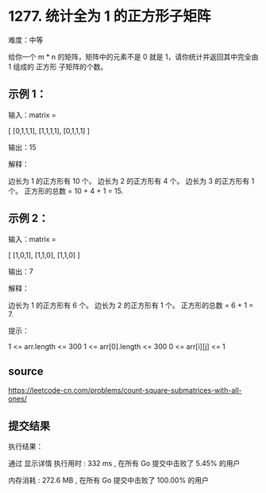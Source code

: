 # 1277. 统计全为 1 的正方形子矩阵

难度：中等

给你一个 m * n 的矩阵，矩阵中的元素不是 0 就是 1，请你统计并返回其中完全由 1 组成的 正方形 子矩阵的个数。

 

## 示例 1：

输入：matrix =

[
  [0,1,1,1],
  [1,1,1,1],
  [0,1,1,1]
]

输出：15

解释： 

边长为 1 的正方形有 10 个。
边长为 2 的正方形有 4 个。
边长为 3 的正方形有 1 个。
正方形的总数 = 10 + 4 + 1 = 15.


## 示例 2：

输入：matrix = 

[
  [1,0,1],
  [1,1,0],
  [1,1,0]
]

输出：7

解释：

边长为 1 的正方形有 6 个。 
边长为 2 的正方形有 1 个。
正方形的总数 = 6 + 1 = 7.
 

提示：

1 <= arr.length <= 300
1 <= arr[0].length <= 300
0 <= arr[i][j] <= 1


## source

https://leetcode-cn.com/problems/count-square-submatrices-with-all-ones/


## 提交结果

执行结果：

通过 显示详情 执行用时 : 332 ms , 在所有 Go 提交中击败了 5.45% 的用户

内存消耗 : 272.6 MB , 在所有 Go 提交中击败了 100.00% 的用户
